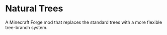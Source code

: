Natural Trees
=============

A Minecraft Forge mod that replaces the standard trees with a more flexible tree-branch system.
